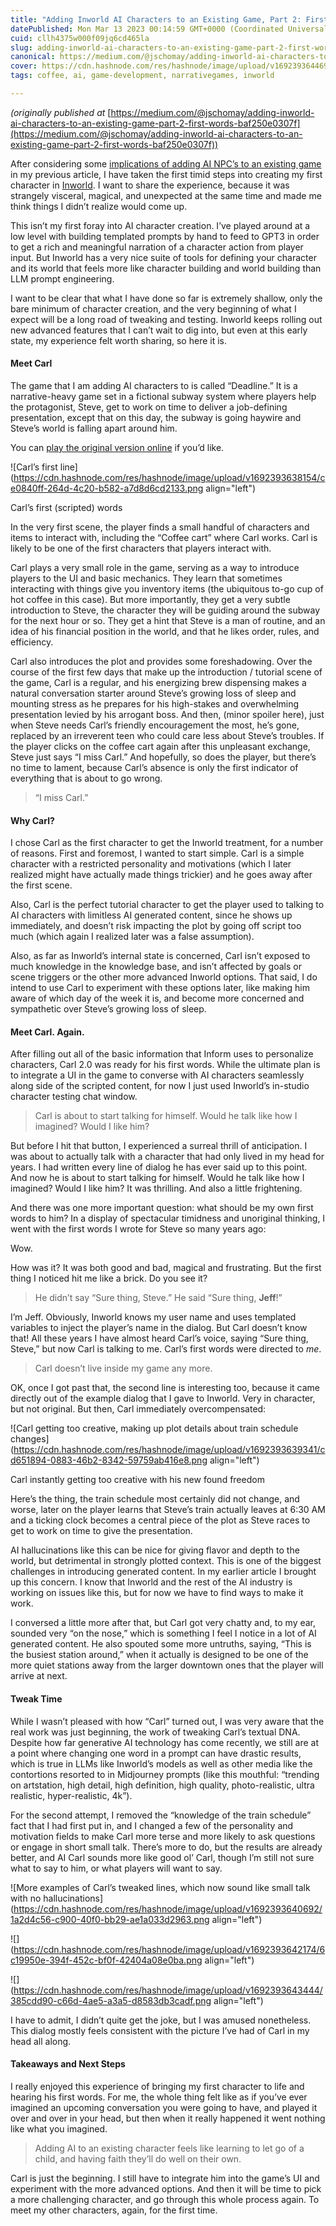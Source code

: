 ```yaml
---
title: "Adding Inworld AI Characters to an Existing Game, Part 2: First Words"
datePublished: Mon Mar 13 2023 00:14:59 GMT+0000 (Coordinated Universal Time)
cuid: cllh4375w000f09jq6cd465la
slug: adding-inworld-ai-characters-to-an-existing-game-part-2-first-words-baf250e0307f
canonical: https://medium.com/@jschomay/adding-inworld-ai-characters-to-an-existing-game-part-2-first-words-baf250e0307f
cover: https://cdn.hashnode.com/res/hashnode/image/upload/v1692393644697/fb511f30-9b1e-4c96-a84c-ecb03728ec6f.png
tags: coffee, ai, game-development, narrativegames, inworld

---
```


*(originally published at* [https://medium.com/@jschomay/adding-inworld-ai-characters-to-an-existing-game-part-2-first-words-baf250e0307f](https://medium.com/@jschomay/adding-inworld-ai-characters-to-an-existing-game-part-2-first-words-baf250e0307f))

After considering some [implications of adding AI NPC’s to an existing game](https://jschomay.hashnode.dev/adding-inworld-ai-characters-to-an-existing-game-part-1-planning-and-design-57e6a86ffaf0) in my previous article, I have taken the first timid steps into creating my first character in [Inworld](http://inworld.ai/). I want to share the experience, because it was strangely visceral, magical, and unexpected at the same time and made me think things I didn’t realize would come up.

This isn’t my first foray into AI character creation. I’ve played around at a low level with building templated prompts by hand to feed to GPT3 in order to get a rich and meaningful narration of a character action from player input. But Inworld has a very nice suite of tools for defining your character and its world that feels more like character building and world building than LLM prompt engineering.

I want to be clear that what I have done so far is extremely shallow, only the bare minimum of character creation, and the very beginning of what I expect will be a long road of tweaking and testing. Inworld keeps rolling out new advanced features that I can’t wait to dig into, but even at this early state, my experience felt worth sharing, so here it is.

#### Meet Carl

The game that I am adding AI characters to is called “Deadline.” It is a narrative-heavy game set in a fictional subway system where players help the protagonist, Steve, get to work on time to deliver a job-defining presentation, except that on this day, the subway is going haywire and Steve’s world is falling apart around him.

You can [play the original version online](https://enegames.itch.io/deadline) if you’d like.

![Carl’s first line](https://cdn.hashnode.com/res/hashnode/image/upload/v1692393638154/ce0840ff-264d-4c20-b582-a7d8d6cd2133.png align="left")

Carl’s first (scripted) words

In the very first scene, the player finds a small handful of characters and items to interact with, including the “Coffee cart” where Carl works. Carl is likely to be one of the first characters that players interact with.

Carl plays a very small role in the game, serving as a way to introduce players to the UI and basic mechanics. They learn that sometimes interacting with things give you inventory items (the ubiquitous to-go cup of hot coffee in this case). But more importantly, they get a very subtle introduction to Steve, the character they will be guiding around the subway for the next hour or so. They get a hint that Steve is a man of routine, and an idea of his financial position in the world, and that he likes order, rules, and efficiency.

Carl also introduces the plot and provides some foreshadowing. Over the course of the first few days that make up the introduction / tutorial scene of the game, Carl is a regular, and his energizing brew dispensing makes a natural conversation starter around Steve’s growing loss of sleep and mounting stress as he prepares for his high-stakes and overwhelming presentation levied by his arrogant boss. And then, (minor spoiler here), just when Steve needs Carl’s friendly encouragement the most, he’s gone, replaced by an irreverent teen who could care less about Steve’s troubles. If the player clicks on the coffee cart again after this unpleasant exchange, Steve just says “I miss Carl.” And hopefully, so does the player, but there’s no time to lament, because Carl’s absence is only the first indicator of everything that is about to go wrong.

> “I miss Carl.”

#### Why Carl?

I chose Carl as the first character to get the Inworld treatment, for a number of reasons. First and foremost, I wanted to start simple. Carl is a simple character with a restricted personality and motivations (which I later realized might have actually made things trickier) and he goes away after the first scene.

Also, Carl is the perfect tutorial character to get the player used to talking to AI characters with limitless AI generated content, since he shows up immediately, and doesn’t risk impacting the plot by going off script too much (which again I realized later was a false assumption).

Also, as far as Inworld’s internal state is concerned, Carl isn’t exposed to much knowledge in the knowledge base, and isn’t affected by goals or scene triggers or the other more advanced Inworld options. That said, I do intend to use Carl to experiment with these options later, like making him aware of which day of the week it is, and become more concerned and sympathetic over Steve’s growing loss of sleep.

#### Meet Carl. Again.

After filling out all of the basic information that Inform uses to personalize characters, Carl 2.0 was ready for his first words. While the ultimate plan is to integrate a UI in the game to converse with AI characters seamlessly along side of the scripted content, for now I just used Inworld’s in-studio character testing chat window.

> Carl is about to start talking for himself. Would he talk like how I imagined? Would I like him?

But before I hit that button, I experienced a surreal thrill of anticipation. I was about to actually talk with a character that had only lived in my head for years. I had written every line of dialog he has ever said up to this point. And now he is about to start talking for himself. Would he talk like how I imagined? Would I like him? It was thrilling. And also a little frightening.

And there was one more important question: what should be my own first words to him? In a display of spectacular timidness and unoriginal thinking, I went with the first words I wrote for Steve so many years ago:

Wow.

How was it? It was both good and bad, magical and frustrating. But the first thing I noticed hit me like a brick. Do you see it?

> He didn’t say “Sure thing, Steve.” He said “Sure thing, **Jeff**!”

I’m Jeff. Obviously, Inworld knows my user name and uses templated variables to inject the player’s name in the dialog. But Carl doesn’t know that! All these years I have almost heard Carl’s voice, saying “Sure thing, Steve,” but now Carl is talking to me. Carl’s first words were directed to *me*.

> Carl doesn’t live inside my game any more.

OK, once I got past that, the second line is interesting too, because it came directly out of the example dialog that I gave to Inworld. Very in character, but not original. But then, Carl immediately overcompensated:

![Carl getting too creative, making up plot details about train schedule changes](https://cdn.hashnode.com/res/hashnode/image/upload/v1692393639341/cd651894-0883-46b2-8342-59759ab416e8.png align="left")

Carl instantly getting too creative with his new found freedom

Here’s the thing, the train schedule most certainly did not change, and worse, later on the player learns that Steve’s train actually leaves at 6:30 AM and a ticking clock becomes a central piece of the plot as Steve races to get to work on time to give the presentation.

AI hallucinations like this can be nice for giving flavor and depth to the world, but detrimental in strongly plotted context. This is one of the biggest challenges in introducing generated content. In my earlier article I brought up this concern. I know that Inworld and the rest of the AI industry is working on issues like this, but for now we have to find ways to make it work.

I conversed a little more after that, but Carl got very chatty and, to my ear, sounded very “on the nose,” which is something I feel I notice in a lot of AI generated content. He also spouted some more untruths, saying, “This is the busiest station around,” when it actually is designed to be one of the more quiet stations away from the larger downtown ones that the player will arrive at next.

#### Tweak Time

While I wasn’t pleased with how “Carl” turned out, I was very aware that the real work was just beginning, the work of tweaking Carl’s textual DNA. Despite how far generative AI technology has come recently, we still are at a point where changing one word in a prompt can have drastic results, which is true in LLMs like Inworld’s models as well as other media like the contortions resorted to in Midjourney prompts (like this mouthful: “trending on artstation, high detail, high definition, high quality, photo-realistic, ultra realistic, hyper-realistic, 4k”).

For the second attempt, I removed the “knowledge of the train schedule” fact that I had first put in, and I changed a few of the personality and motivation fields to make Carl more terse and more likely to ask questions or engage in short small talk. There’s more to do, but the results are already better, and AI Carl sounds more like good ol’ Carl, though I’m still not sure what to say to him, or what players will want to say.

![More examples of Carl’s tweaked lines, which now sound like small talk with no hallucinations](https://cdn.hashnode.com/res/hashnode/image/upload/v1692393640692/1a2d4c56-c900-40f0-bb29-ae1a033d2963.png align="left")

![](https://cdn.hashnode.com/res/hashnode/image/upload/v1692393642174/6c19950e-394f-452c-bf0f-42404a08e0ba.png align="left")

![](https://cdn.hashnode.com/res/hashnode/image/upload/v1692393643444/385cdd90-c66d-4ae5-a3a5-d8583db3cadf.png align="left")

I have to admit, I didn’t quite get the joke, but I was amused nonetheless. This dialog mostly feels consistent with the picture I’ve had of Carl in my head all along.

#### Takeaways and Next Steps

I really enjoyed this experience of bringing my first character to life and hearing his first words. For me, the whole thing felt like as if you’ve ever imagined an upcoming conversation you were going to have, and played it over and over in your head, but then when it really happened it went nothing like what you imagined.

> Adding AI to an existing character feels like learning to let go of a child, and having faith they’ll do well on their own.

Carl is just the beginning. I still have to integrate him into the game’s UI and experiment with the more advanced options. And then it will be time to pick a more challenging character, and go through this whole process again. To meet my other characters, again, for the first time.